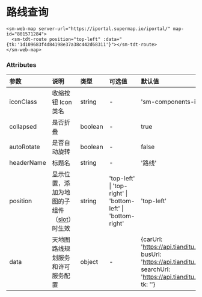 # 路线查询

<!-- <sm-iframe src="https://iclient.supermap.io/examples/component/components_webmap_vue.html"></sm-iframe> -->

```vue
<sm-web-map server-url="https://iportal.supermap.io/iportal/" map-id="801571284">
  <sm-tdt-route position="top-left" :data="{tk:'1d109683f4d84198e37a38c442d68311'}"></sm-tdt-route>
</sm-web-map>
```

### Attributes

| 参数       | 说明                                                                            | 类型    | 可选值                                                       | 默认值                                                                                                                                                |
| :--------- | :------------------------------------------------------------------------------ | :------ | :----------------------------------------------------------- | :---------------------------------------------------------------------------------------------------------------------------------------------------- |
| iconClass  | 收缩按钮 Icon 类名                                                              | string  | -                                                            | 'sm-components-icons-luxian'                                                                                                                          |
| collapsed  | 是否折叠                                                                        | boolean | -                                                            | true                                                                                                                                                  |
| autoRotate | 是否自动旋转                                                                    | boolean | -                                                            | false                                                                                                                                                 |
| headerName | 标题名                                                                          | string  | -                                                            | '路线'                                                                                                                                                |
| position   | 显示位置，添加为地图的子组件（[slot](https://cn.vuejs.org/v2/api/#slot)）时生效 | string  | 'top-left' \| 'top-right' \| 'bottom-left' \| 'bottom-right' | 'top-left'                                                                                                                                            |
| data       | 天地图路线规划服务和许可服务配置                                                | object  | -                                                            | {carUrl: 'https://api.tianditu.gov.cn/drive', busUrl: 'https://api.tianditu.gov.cn/transit', searchUrl: 'https://api.tianditu.gov.cn/search', tk: ''} |
